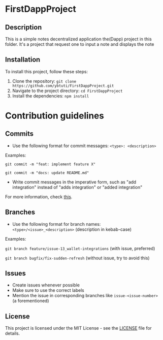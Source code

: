 # FirstDappProject

## Description

This is a simple notes decentralized application the(Dapp) project in this folder. It's a project that request one to input a note and displays the note

## Installation

To install this project, follow these steps:

1. Clone the repository: `git clone https://github.com/ybtuti/FirstDappProject.git`
2. Navigate to the project directory: `cd FirstDappProject`
3. Install the dependencies: `npm install`


# Contribution guidelines

## Commits

- Use the following format for commit messages: `<type>: <description>`

Examples:

`git commit -m "feat: implement feature X"`

`git commit -m "docs: update README.md"`

- Write commit messages in the imperative form, such as "add integration" instead of "adds integration" or "added integration"

For more information, check [this](https://www.conventionalcommits.org/en/v1.0.0/).

## Branches

- Use the following format for branch names: `<type>/<issue>_<description>` (description in kebab-case)

Examples:

`git branch feature/issue-13_wallet-integrations` (with issue, preferred)

`git branch bugfix/fix-sudden-refresh` (without issue, try to avoid this)

## Issues

- Create issues whenever possible
- Make sure to use the correct labels
- Mention the issue in corresponding branches like `issue-<issue-number>` (a forementioned)


## License

This project is licensed under the MIT License - see the [LICENSE](./license) file for details.